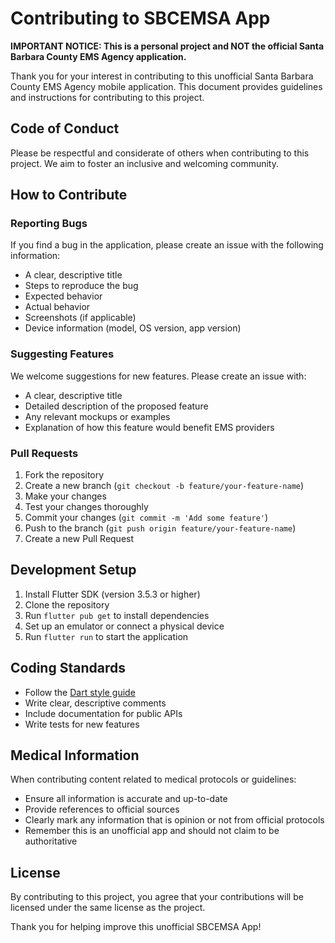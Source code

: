 # Contributing to SBCEMSA App

**IMPORTANT NOTICE: This is a personal project and NOT the official Santa Barbara County EMS Agency application.**

Thank you for your interest in contributing to this unofficial Santa Barbara County EMS Agency mobile application. This document provides guidelines and instructions for contributing to this project.

## Code of Conduct

Please be respectful and considerate of others when contributing to this project. We aim to foster an inclusive and welcoming community.

## How to Contribute

### Reporting Bugs

If you find a bug in the application, please create an issue with the following information:
- A clear, descriptive title
- Steps to reproduce the bug
- Expected behavior
- Actual behavior
- Screenshots (if applicable)
- Device information (model, OS version, app version)

### Suggesting Features

We welcome suggestions for new features. Please create an issue with:
- A clear, descriptive title
- Detailed description of the proposed feature
- Any relevant mockups or examples
- Explanation of how this feature would benefit EMS providers

### Pull Requests

1. Fork the repository
2. Create a new branch (`git checkout -b feature/your-feature-name`)
3. Make your changes
4. Test your changes thoroughly
5. Commit your changes (`git commit -m 'Add some feature'`)
6. Push to the branch (`git push origin feature/your-feature-name`)
7. Create a new Pull Request

## Development Setup

1. Install Flutter SDK (version 3.5.3 or higher)
2. Clone the repository
3. Run `flutter pub get` to install dependencies
4. Set up an emulator or connect a physical device
5. Run `flutter run` to start the application

## Coding Standards

- Follow the [Dart style guide](https://dart.dev/guides/language/effective-dart/style)
- Write clear, descriptive comments
- Include documentation for public APIs
- Write tests for new features

## Medical Information

When contributing content related to medical protocols or guidelines:
- Ensure all information is accurate and up-to-date
- Provide references to official sources
- Clearly mark any information that is opinion or not from official protocols
- Remember this is an unofficial app and should not claim to be authoritative

## License

By contributing to this project, you agree that your contributions will be licensed under the same license as the project.

Thank you for helping improve this unofficial SBCEMSA App!
